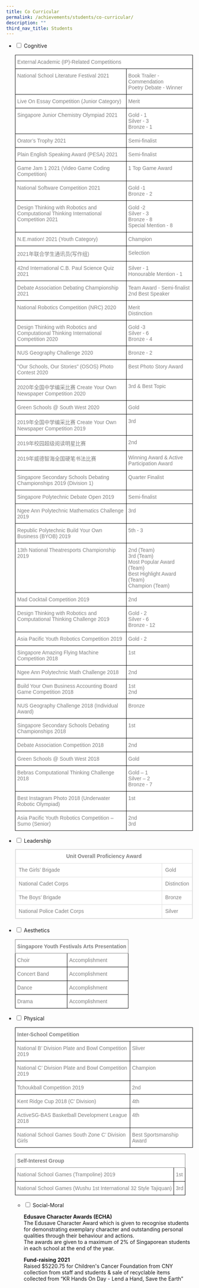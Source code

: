 ```yaml
---
title: Co Curricular
permalink: /achievements/students/co-curricular/
description: ""
third_nav_title: Students
---
```

<ul class="jekyllcodex_accordion">  
  <li>  
    <input type="checkbox" id="accordion1">  
    <label for="accordion1"> Cognitive</label>  
    <div>  
      <style type="text/css">
.tg  {border-collapse:collapse;border-spacing:0;}
.tg td{border-color:black;border-style:solid;border-width:1px;font-family:Arial, sans-serif;font-size:14px;
  overflow:hidden;padding:10px 5px;word-break:normal;}
.tg th{border-color:black;border-style:solid;border-width:1px;font-family:Arial, sans-serif;font-size:14px;
  font-weight:normal;overflow:hidden;padding:10px 5px;word-break:normal;}
.tg .tg-lm9i{background-color:#FFF;color:#808080;text-align:left;vertical-align:top}
</style>
<table class="tg">
<thead>
  <tr>
    <th class="tg-lm9i" colspan="2">External Academic (IP)-Related Competitions</th>
  </tr>
</thead>
<tbody>
  <tr>
    <td class="tg-lm9i">National School Literature Festival 2021</td>
    <td class="tg-lm9i">Book Trailer - Commendation<br>Poetry Debate - Winner</td>
  </tr>
  <tr>
    <td class="tg-lm9i">Live On Essay Competition (Junior Category)</td>
    <td class="tg-lm9i">Merit</td>
  </tr>
  <tr>
    <td class="tg-lm9i">Singapore Junior Chemistry Olympiad 2021</td>
    <td class="tg-lm9i">Gold - 1<br>Silver - 3<br>Bronze - 1</td>
  </tr>
  <tr>
    <td class="tg-lm9i">Orator’s Trophy 2021</td>
    <td class="tg-lm9i">Semi-finalist</td>
  </tr>
  <tr>
    <td class="tg-lm9i">Plain English Speaking Award (PESA) 2021</td>
    <td class="tg-lm9i">Semi-finalist</td>
  </tr>
  <tr>
    <td class="tg-lm9i">Game Jam 1 2021 (Video Game Coding Competition)</td>
    <td class="tg-lm9i">1 Top Game Award</td>
  </tr>
  <tr>
    <td class="tg-lm9i">National Software Competition 2021</td>
    <td class="tg-lm9i">Gold -1<br>Bronze - 2</td>
  </tr>
  <tr>
    <td class="tg-lm9i">Design Thinking with Robotics and Computational Thinking International Competition 2021</td>
    <td class="tg-lm9i">Gold -2<br>Silver - 3<br>Bronze - 8<br>Special Mention - 8</td>
  </tr>
  <tr>
    <td class="tg-lm9i">N.E.mation! 2021 (Youth Category)</td>
    <td class="tg-lm9i">Champion</td>
  </tr>
  <tr>
    <td class="tg-lm9i">2021年联合学生通讯员(写作组)</td>
    <td class="tg-lm9i">Selection</td>
  </tr>
  <tr>
    <td class="tg-lm9i">42nd International C.B. Paul Science Quiz 2021</td>
    <td class="tg-lm9i">Silver - 1<br>Honourable Mention - 1</td>
  </tr>
  <tr>
    <td class="tg-lm9i">Debate Association Debating Championship 2021</td>
    <td class="tg-lm9i">Team Award - Semi-finalist<br>2nd Best Speaker</td>
  </tr>
  <tr>
    <td class="tg-lm9i">National Robotics Competition (NRC) 2020</td>
    <td class="tg-lm9i">Merit<br>Distinction</td>
  </tr>
  <tr>
    <td class="tg-lm9i">Design Thinking with Robotics and Computational Thinking International Competition 2020</td>
    <td class="tg-lm9i">Gold -3<br>Silver - 6<br>Bronze - 4</td>
  </tr>
  <tr>
    <td class="tg-lm9i">NUS Geography Challenge 2020</td>
    <td class="tg-lm9i">Bronze - 2</td>
  </tr>
  <tr>
    <td class="tg-lm9i">"Our Schools, Our Stories" (OSOS) Photo Contest 2020</td>
    <td class="tg-lm9i">Best Photo Story Award</td>
  </tr>
  <tr>
    <td class="tg-lm9i">2020年全国中学编采比赛 Create Your Own Newspaper Competition 2020</td>
    <td class="tg-lm9i">3rd  &amp; Best Topic</td>
  </tr>
  <tr>
    <td class="tg-lm9i">Green Schools @ South West 2020</td>
    <td class="tg-lm9i">Gold</td>
  </tr>
  <tr>
    <td class="tg-lm9i">2019年全国中学编采比赛 Create Your Own Newspaper Competition 2019</td>
    <td class="tg-lm9i">3rd</td>
  </tr>
  <tr>
    <td class="tg-lm9i">2019年校园超级阅读明星比赛</td>
    <td class="tg-lm9i">2nd</td>
  </tr>
  <tr>
    <td class="tg-lm9i">2019年威德智海全国硬笔书法比赛</td>
    <td class="tg-lm9i">Winning Award &amp; Active Participation Award</td>
  </tr>
  <tr>
    <td class="tg-lm9i">Singapore Secondary Schools Debating Championships 2019 (Division 1)</td>
    <td class="tg-lm9i">Quarter Finalist</td>
  </tr>
  <tr>
    <td class="tg-lm9i">Singapore Polytechnic Debate Open 2019</td>
    <td class="tg-lm9i">Semi-finalist</td>
  </tr>
  <tr>
    <td class="tg-lm9i">Ngee Ann Polytechnic Mathematics Challenge 2019</td>
    <td class="tg-lm9i">3rd</td>
  </tr>
  <tr>
    <td class="tg-lm9i">Republic Polytechnic Build Your Own Business (BYOB) 2019</td>
    <td class="tg-lm9i">5th - 3</td>
  </tr>
  <tr>
    <td class="tg-lm9i">13th National Theatresports Championship 2019</td>
    <td class="tg-lm9i">2nd (Team)<br>3rd (Team)<br>Most Popular Award (Team)<br>Best Highlight Award (Team)<br>Champion (Team)</td>
  </tr>
  <tr>
    <td class="tg-lm9i">Mad Cocktail Competition 2019</td>
    <td class="tg-lm9i">2nd</td>
  </tr>
  <tr>
    <td class="tg-lm9i">Design Thinking with Robotics and Computational Thinking Challenge 2019</td>
    <td class="tg-lm9i">Gold - 2<br>Silver - 6<br>Bronze - 12</td>
  </tr>
  <tr>
    <td class="tg-lm9i">Asia Pacific Youth Robotics Competition 2019</td>
    <td class="tg-lm9i">Gold - 2</td>
  </tr>
  <tr>
    <td class="tg-lm9i">Singapore Amazing Flying Machine Competition 2018</td>
    <td class="tg-lm9i">1st</td>
  </tr>
  <tr>
    <td class="tg-lm9i">Ngee Ann Polytechnic Math Challenge 2018</td>
    <td class="tg-lm9i">2nd</td>
  </tr>
  <tr>
    <td class="tg-lm9i">Build Your Own Business Accounting Board Game Competition 2018</td>
    <td class="tg-lm9i">1st<br>2nd</td>
  </tr>
  <tr>
    <td class="tg-lm9i">NUS Geography Challenge 2018 (Individual Award)</td>
    <td class="tg-lm9i">Bronze</td>
  </tr>
  <tr>
    <td class="tg-lm9i">Singapore Secondary Schools Debating Championships 2018</td>
    <td class="tg-lm9i">1st</td>
  </tr>
  <tr>
    <td class="tg-lm9i">Debate Association Competition 2018</td>
    <td class="tg-lm9i">2nd</td>
  </tr>
  <tr>
    <td class="tg-lm9i">Green Schools @ South West 2018</td>
    <td class="tg-lm9i">Gold</td>
  </tr>
  <tr>
    <td class="tg-lm9i">Bebras Computational Thinking Challenge 2018</td>
    <td class="tg-lm9i">Gold – 1<br>Silver – 2<br>Bronze - 7</td>
  </tr>
  <tr>
    <td class="tg-lm9i">Best Instagram Photo 2018 (Underwater Robotic Olympiad)</td>
    <td class="tg-lm9i">1st</td>
  </tr>
  <tr>
    <td class="tg-lm9i">Asia Pacific Youth Robotics Competition – Sumo (Senior)</td>
    <td class="tg-lm9i">2nd<br>3rd</td>
  </tr>
</tbody>
</table>    </div>  
</li>  
<li>  
    <input type="checkbox" id="accordion2">  
    <label for="accordion2"> Leadership</label>  
    <div>  
      <table class="table table-responsive table-bordered" style="box-sizing: border-box; border-collapse: collapse; border-spacing: 0px; background-color: rgb(255, 255, 255); width: 946px; max-width: 100%; margin-bottom: 20px; border: 1px solid rgb(221, 221, 221); overflow-x: auto; min-height: 0.01%; color: rgb(128, 128, 128); font-family: Helvetica, Verdana, Arial, sans-serif; font-size: 14px; font-style: normal; font-variant-ligatures: normal; font-variant-caps: normal; font-weight: 400; letter-spacing: normal; orphans: 2; text-align: start; text-transform: none; white-space: normal; widows: 2; word-spacing: 0px; -webkit-text-stroke-width: 0px; text-decoration-thickness: initial; text-decoration-style: initial; text-decoration-color: initial;"><tbody style="box-sizing: border-box;"><tr style="box-sizing: border-box;"><td colspan="2" style="box-sizing: border-box; padding: 8px; line-height: 1.42857; vertical-align: top; border: 1px solid rgb(221, 221, 221); width: 493px;"><p align="center" style="box-sizing: border-box; margin: 0px; padding-bottom: 0px;"><strong style="box-sizing: border-box; font-weight: bold;">Unit Overall Proficiency Award</strong></p></td></tr><tr style="box-sizing: border-box;"><td style="box-sizing: border-box; padding: 8px; line-height: 1.42857; vertical-align: top; border: 1px solid rgb(221, 221, 221); width: 414px;">The Girls’ Brigade</td><td style="box-sizing: border-box; padding: 8px; line-height: 1.42857; vertical-align: top; border: 1px solid rgb(221, 221, 221); width: 79px;">Gold</td></tr><tr style="box-sizing: border-box;"><td style="box-sizing: border-box; padding: 8px; line-height: 1.42857; vertical-align: top; border: 1px solid rgb(221, 221, 221); width: 414px;">National Cadet Corps</td><td style="box-sizing: border-box; padding: 8px; line-height: 1.42857; vertical-align: top; border: 1px solid rgb(221, 221, 221); width: 79px;">Distinction</td></tr><tr style="box-sizing: border-box;"><td style="box-sizing: border-box; padding: 8px; line-height: 1.42857; vertical-align: top; border: 1px solid rgb(221, 221, 221); width: 414px;">The Boys’ Brigade</td><td style="box-sizing: border-box; padding: 8px; line-height: 1.42857; vertical-align: top; border: 1px solid rgb(221, 221, 221); width: 79px;">Bronze</td></tr><tr style="box-sizing: border-box;"><td style="box-sizing: border-box; padding: 8px; line-height: 1.42857; vertical-align: top; border: 1px solid rgb(221, 221, 221); width: 414px;">National Police Cadet Corps</td><td style="box-sizing: border-box; padding: 8px; line-height: 1.42857; vertical-align: top; border: 1px solid rgb(221, 221, 221); width: 79px;">Silver</td></tr></tbody></table>    </div>  
</li>  
<li>  
    <input type="checkbox" id="accordion3">  
    <label for="accordion3"> Aesthetics</label>  
    <div>  
<style type="text/css">
.tg  {border-collapse:collapse;border-spacing:0;}
.tg td{border-color:black;border-style:solid;border-width:1px;font-family:Arial, sans-serif;font-size:14px;
  overflow:hidden;padding:10px 5px;word-break:normal;}
.tg th{border-color:black;border-style:solid;border-width:1px;font-family:Arial, sans-serif;font-size:14px;
  font-weight:normal;overflow:hidden;padding:10px 5px;word-break:normal;}
.tg .tg-w1zq{background-color:#FFF;border-color:inherit;color:#808080;font-weight:bold;text-align:left;vertical-align:top}
.tg .tg-lm9i{background-color:#FFF;color:#808080;text-align:left;vertical-align:top}
</style>
<table class="tg">
<thead>
  <tr>
    <th class="tg-w1zq" colspan="2"><span style="font-weight:bold">Singapore Youth Festivals Arts Presentation</span></th>
  </tr>
</thead>
<tbody>
  <tr>
    <td class="tg-lm9i">Choir</td>
    <td class="tg-lm9i">Accomplishment</td>
  </tr>
  <tr>
    <td class="tg-lm9i">Concert Band</td>
    <td class="tg-lm9i">Accomplishment</td>
  </tr>
  <tr>
    <td class="tg-lm9i">Dance</td>
    <td class="tg-lm9i">Accomplishment</td>
  </tr>
  <tr>
    <td class="tg-lm9i">Drama</td>
    <td class="tg-lm9i">Accomplishment</td>
  </tr>
</tbody>
</table>    </div>  
</li>  
<li>  
    <input type="checkbox" id="accordion4">  
    <label for="accordion4">Physical</label>  
    <div>  
      <style type="text/css">
.tg  {border-collapse:collapse;border-spacing:0;}
.tg td{border-color:black;border-style:solid;border-width:1px;font-family:Arial, sans-serif;font-size:14px;
  overflow:hidden;padding:10px 5px;word-break:normal;}
.tg th{border-color:black;border-style:solid;border-width:1px;font-family:Arial, sans-serif;font-size:14px;
  font-weight:normal;overflow:hidden;padding:10px 5px;word-break:normal;}
.tg .tg-soxn{background-color:#FFF;color:#808080;font-weight:bold;text-align:left;vertical-align:top}
.tg .tg-lm9i{background-color:#FFF;color:#808080;text-align:left;vertical-align:top}
</style>
<table class="tg">
<thead>
  <tr>
    <th class="tg-soxn" colspan="2"><span style="font-weight:bold">Inter-School Competition</span></th>
  </tr>
</thead>
<tbody>
  <tr>
    <td class="tg-lm9i">National B’ Division Plate and Bowl Competition 2019</td>
    <td class="tg-lm9i">Sliver</td>
  </tr>
  <tr>
    <td class="tg-lm9i">National C’ Division Plate and Bowl Competition 2019</td>
    <td class="tg-lm9i">Champion</td>
  </tr>
  <tr>
    <td class="tg-lm9i">Tchoukball Competition 2019</td>
    <td class="tg-lm9i">2nd</td>
  </tr>
  <tr>
    <td class="tg-lm9i">Kent Ridge Cup 2018 (C' Division)</td>
    <td class="tg-lm9i">4th</td>
  </tr>
  <tr>
    <td class="tg-lm9i">ActiveSG-BAS Basketball Development League 2018</td>
    <td class="tg-lm9i">4th</td>
  </tr>
  <tr>
    <td class="tg-lm9i">National School Games South Zone C’ Division Girls</td>
    <td class="tg-lm9i">Best Sportsmanship Award</td>
  </tr>
</tbody>
</table>

<style type="text/css">
.tg  {border-collapse:collapse;border-spacing:0;}
.tg td{border-color:black;border-style:solid;border-width:1px;font-family:Arial, sans-serif;font-size:14px;
  overflow:hidden;padding:10px 5px;word-break:normal;}
.tg th{border-color:black;border-style:solid;border-width:1px;font-family:Arial, sans-serif;font-size:14px;
  font-weight:normal;overflow:hidden;padding:10px 5px;word-break:normal;}
.tg .tg-w1zq{background-color:#FFF;border-color:inherit;color:#808080;font-weight:bold;text-align:left;vertical-align:top}
.tg .tg-lm9i{background-color:#FFF;color:#808080;text-align:left;vertical-align:top}
</style>
<table class="tg">
<thead>
  <tr>
    <th class="tg-w1zq" colspan="2"><span style="font-weight:bold">Self-Interest Group</span></th>
  </tr>
</thead>
<tbody>
  <tr>
    <td class="tg-lm9i">National School Games (Trampoline) 2019</td>
    <td class="tg-lm9i">1st</td>
  </tr>
  <tr>
    <td class="tg-lm9i">National School Games (Wushu 1st International 32 Style Tajiquan)</td>
    <td class="tg-lm9i">3rd</td>
  </tr>
</tbody>
</table>    
</div>  
</li>  
<ul class="jekyllcodex_accordion">  
  <li>  
    <input type="checkbox" id="accordion5">  
    <label for="accordion5"> Social-Moral</label>  
<div>  
<p><strong>Edusave Character Awards (ECHA)</strong>
<br>The Edusave Character Award which is given to recognise students for demonstrating exemplary character and outstanding personal qualities through their behaviour and actions.
<br>The awards are given to a maximum of 2% of Singaporean students in each school at the end of the year. </p>
	
<p><strong>Fund-raising</strong>
<strong>2021</strong>
<br>Raised $5220.75 for Children's Cancer Foundation from CNY collection from staff and students & sale of recyclable items collected from “KR Hands On Day - Lend a Hand, Save the Earth”
</p></div>  
</li>  
</ul>